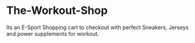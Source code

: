 # The-Workout-Shop
Its an E-Sport Shopping cart to checkout with perfect Sneakers, Jerseys and power supplements for workout.
